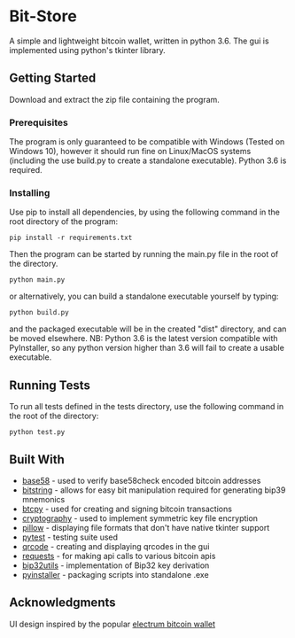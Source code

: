 # Bit-Store

A simple and lightweight bitcoin wallet, written in python 3.6. The gui is implemented using
python's tkinter library.

## Getting Started

Download and extract the zip file containing the program.

### Prerequisites

The program is only guaranteed to be compatible with Windows (Tested on Windows 10), however it should run fine
on Linux/MacOS systems (including the use build.py to create a standalone executable). Python 3.6 is required.

### Installing

Use pip to install all dependencies, by using the following command in the root directory of the program:

```
pip install -r requirements.txt
```

Then the program can be started by running the main.py file in the root of the directory.

```
python main.py
```

or alternatively, you can build a standalone executable yourself by typing:

```
python build.py
```

and the packaged executable will be in the created "dist" directory, and can be moved elsewhere. NB: Python 3.6
is the latest version compatible with PyInstaller, so any python version higher than 3.6 will fail to create a usable executable.

## Running Tests

To run all tests defined in the tests directory, use the following command in the root of the directory:

```
python test.py
```

## Built With

* [base58](https://pypi.org/project/base58/) - used to verify base58check encoded bitcoin addresses
* [bitstring](https://pypi.org/project/bitstring/) - allows for easy bit manipulation required for generating bip39 mnemonics
* [btcpy](https://pypi.org/project/chainside-btcpy/) - used for creating and signing bitcoin transactions
* [cryptography](https://pypi.org/project/cryptography/) - used to implement symmetric key file encryption
* [pillow](https://pypi.org/project/Pillow/) - displaying file formats that don't have native tkinter support
* [pytest](https://pypi.org/project/pytest/) - testing suite used
* [qrcode](https://pypi.org/project/qrcode/) - creating and displaying qrcodes in the gui
* [requests](https://pypi.org/project/requests/) - for making api calls to various bitcoin apis
* [bip32utils](https://github.com/prusnak/bip32utils) - implementation of Bip32 key derivation
* [pyinstaller](https://pypi.org/project/PyInstaller/) - packaging scripts into standalone .exe

## Acknowledgments

UI design inspired by the popular [electrum bitcoin wallet](https://github.com/spesmilo/electrum)
